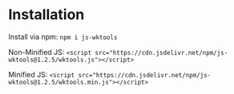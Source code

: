 # Installation

Install via npm: `npm i js-wktools`

Non-Minified JS: `<script src="https://cdn.jsdelivr.net/npm/js-wktools@1.2.5/wktools.js"></script>`

Minified JS: `<script src="https://cdn.jsdelivr.net/npm/js-wktools@1.2.5/wktools.min.js"></script>`

